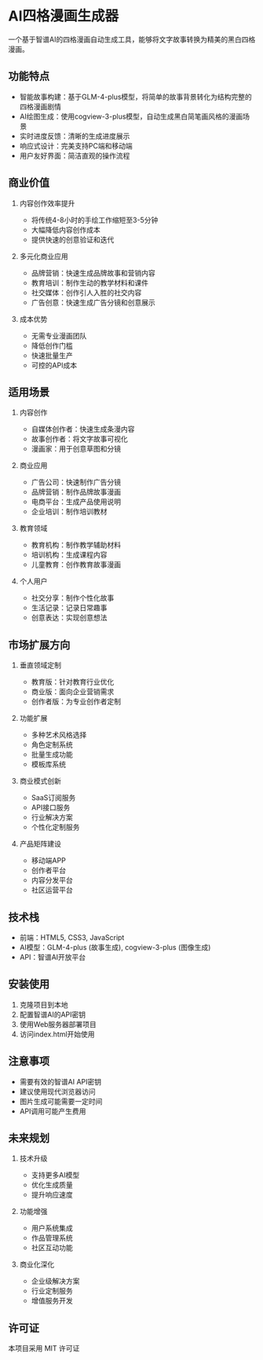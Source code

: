 # AI四格漫画生成器

一个基于智谱AI的四格漫画自动生成工具，能够将文字故事转换为精美的黑白四格漫画。

## 功能特点

- 智能故事构建：基于GLM-4-plus模型，将简单的故事背景转化为结构完整的四格漫画剧情
- AI绘图生成：使用cogview-3-plus模型，自动生成黑白简笔画风格的漫画场景
- 实时进度反馈：清晰的生成进度展示
- 响应式设计：完美支持PC端和移动端
- 用户友好界面：简洁直观的操作流程

## 商业价值

1. 内容创作效率提升
   - 将传统4-8小时的手绘工作缩短至3-5分钟
   - 大幅降低内容创作成本
   - 提供快速的创意验证和迭代

2. 多元化商业应用
   - 品牌营销：快速生成品牌故事和营销内容
   - 教育培训：制作生动的教学材料和课件
   - 社交媒体：创作引人入胜的社交内容
   - 广告创意：快速生成广告分镜和创意展示

3. 成本优势
   - 无需专业漫画团队
   - 降低创作门槛
   - 快速批量生产
   - 可控的API成本

## 适用场景

1. 内容创作
   - 自媒体创作者：快速生成条漫内容
   - 故事创作者：将文字故事可视化
   - 漫画家：用于创意草图和分镜

2. 商业应用
   - 广告公司：快速制作广告分镜
   - 品牌营销：制作品牌故事漫画
   - 电商平台：生成产品使用说明
   - 企业培训：制作培训教材

3. 教育领域
   - 教育机构：制作教学辅助材料
   - 培训机构：生成课程内容
   - 儿童教育：创作教育故事漫画

4. 个人用户
   - 社交分享：制作个性化故事
   - 生活记录：记录日常趣事
   - 创意表达：实现创意想法

## 市场扩展方向

1. 垂直领域定制
   - 教育版：针对教育行业优化
   - 商业版：面向企业营销需求
   - 创作者版：为专业创作者定制

2. 功能扩展
   - 多种艺术风格选择
   - 角色定制系统
   - 批量生成功能
   - 模板库系统

3. 商业模式创新
   - SaaS订阅服务
   - API接口服务
   - 行业解决方案
   - 个性化定制服务

4. 产品矩阵建设
   - 移动端APP
   - 创作者平台
   - 内容分发平台
   - 社区运营平台

## 技术栈

- 前端：HTML5, CSS3, JavaScript
- AI模型：GLM-4-plus (故事生成), cogview-3-plus (图像生成)
- API：智谱AI开放平台

## 安装使用

1. 克隆项目到本地
2. 配置智谱AI的API密钥
3. 使用Web服务器部署项目
4. 访问index.html开始使用

## 注意事项

- 需要有效的智谱AI API密钥
- 建议使用现代浏览器访问
- 图片生成可能需要一定时间
- API调用可能产生费用

## 未来规划

1. 技术升级
   - 支持更多AI模型
   - 优化生成质量
   - 提升响应速度

2. 功能增强
   - 用户系统集成
   - 作品管理系统
   - 社区互动功能

3. 商业化深化
   - 企业级解决方案
   - 行业定制服务
   - 增值服务开发

## 许可证

本项目采用 MIT 许可证 